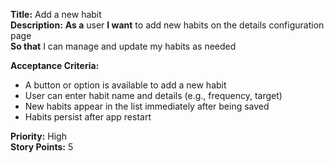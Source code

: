 **Title:** Add a new habit <br>
**Description:** **As a** user **I want** to add new habits on the details configuration page  
**So that** I can manage and update my habits as needed  

**Acceptance Criteria:**  
- A button or option is available to add a new habit  
- User can enter habit name and details (e.g., frequency, target)  
- New habits appear in the list immediately after being saved  
- Habits persist after app restart  

**Priority:** High  
**Story Points:** 5  
